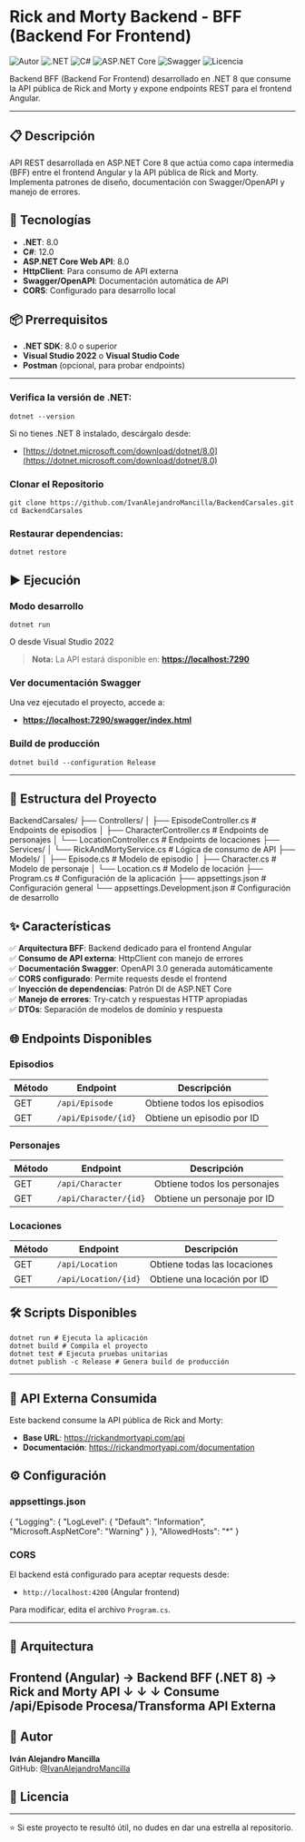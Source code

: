 # Rick and Morty Backend - BFF (Backend For Frontend)

![Autor](https://img.shields.io/badge/Autor-Iv%C3%A1n%20Mancilla-lightgrey)  ![.NET](https://img.shields.io/badge/.NET-8.0-512BD4?logo=dotnet&logoColor=white)  ![C#](https://img.shields.io/badge/C%23-12.0-239120?logo=csharp&logoColor=white)  ![ASP.NET Core](https://img.shields.io/badge/ASP.NET%20Core-8.0-512BD4?logo=dotnet&logoColor=white)  ![Swagger](https://img.shields.io/badge/Swagger-OpenAPI-85EA2D?logo=swagger&logoColor=black)  ![Licencia](https://img.shields.io/badge/Licencia-Unlicense-blue)

Backend BFF (Backend For Frontend) desarrollado en .NET 8 que consume la API pública de Rick and Morty y expone endpoints REST para el frontend Angular.

---

## 📋 Descripción

API REST desarrollada en ASP.NET Core 8 que actúa como capa intermedia (BFF) entre el frontend Angular y la API pública de Rick and Morty. Implementa patrones de diseño, documentación con Swagger/OpenAPI y manejo de errores.

## 🚀 Tecnologías

- **.NET**: 8.0
- **C#**: 12.0
- **ASP.NET Core Web API**: 8.0
- **HttpClient**: Para consumo de API externa
- **Swagger/OpenAPI**: Documentación automática de API
- **CORS**: Configurado para desarrollo local

## 📦 Prerrequisitos

- **.NET SDK**: 8.0 o superior
- **Visual Studio 2022** o **Visual Studio Code**
- **Postman** (opcional, para probar endpoints)

---

### Verifica la versión de .NET:

```
dotnet --version
```

Si no tienes .NET 8 instalado, descárgalo desde:
- [https://dotnet.microsoft.com/download/dotnet/8.0](https://dotnet.microsoft.com/download/dotnet/8.0)

### Clonar el Repositorio
```
git clone https://github.com/IvanAlejandroMancilla/BackendCarsales.git
cd BackendCarsales
```

### Restaurar dependencias:

```
dotnet restore
```

## ▶️ Ejecución

### Modo desarrollo

```
dotnet run
```
O desde Visual Studio 2022



> **Nota:** La API estará disponible en: [**https://localhost:7290**](https://localhost:7290)

### Ver documentación Swagger

Una vez ejecutado el proyecto, accede a:
- [**https://localhost:7290/swagger/index.html**](https://localhost:7290/swagger/index.html)

### Build de producción


```
dotnet build --configuration Release
```

---

## 📂 Estructura del Proyecto

BackendCarsales/
├── Controllers/
│ ├── EpisodeController.cs # Endpoints de episodios
│ ├── CharacterController.cs # Endpoints de personajes
│ └── LocationController.cs # Endpoints de locaciones
├── Services/
│ └── RickAndMortyService.cs # Lógica de consumo de API
├── Models/
│ ├── Episode.cs # Modelo de episodio
│ ├── Character.cs # Modelo de personaje
│ └── Location.cs # Modelo de locación
├── Program.cs # Configuración de la aplicación
├── appsettings.json # Configuración general
└── appsettings.Development.json # Configuración de desarrollo


## ✨ Características

✅ **Arquitectura BFF**: Backend dedicado para el frontend Angular  
✅ **Consumo de API externa**: HttpClient con manejo de errores  
✅ **Documentación Swagger**: OpenAPI 3.0 generada automáticamente  
✅ **CORS configurado**: Permite requests desde el frontend  
✅ **Inyección de dependencias**: Patrón DI de ASP.NET Core  
✅ **Manejo de errores**: Try-catch y respuestas HTTP apropiadas  
✅ **DTOs**: Separación de modelos de dominio y respuesta  

## 🌐 Endpoints Disponibles

### Episodios

| Método | Endpoint | Descripción |
|--------|----------|-------------|
| GET | `/api/Episode` | Obtiene todos los episodios |
| GET | `/api/Episode/{id}` | Obtiene un episodio por ID |

### Personajes

| Método | Endpoint | Descripción |
|--------|----------|-------------|
| GET | `/api/Character` | Obtiene todos los personajes |
| GET | `/api/Character/{id}` | Obtiene un personaje por ID |

### Locaciones

| Método | Endpoint | Descripción |
|--------|----------|-------------|
| GET | `/api/Location` | Obtiene todas las locaciones |
| GET | `/api/Location/{id}` | Obtiene una locación por ID |

## 🛠️ Scripts Disponibles
```
dotnet run # Ejecuta la aplicación
dotnet build # Compila el proyecto
dotnet test # Ejecuta pruebas unitarias
dotnet publish -c Release # Genera build de producción
```


---

## 🔗 API Externa Consumida

Este backend consume la API pública de Rick and Morty:
- **Base URL**: https://rickandmortyapi.com/api
- **Documentación**: https://rickandmortyapi.com/documentation

## ⚙️ Configuración

### appsettings.json

{
"Logging": {
"LogLevel": {
"Default": "Information",
"Microsoft.AspNetCore": "Warning"
}
},
"AllowedHosts": "*"
}

### CORS

El backend está configurado para aceptar requests desde:
- `http://localhost:4200` (Angular frontend)

Para modificar, edita el archivo `Program.cs`.

---

## 🎨 Arquitectura

Frontend (Angular) → Backend BFF (.NET 8) → Rick and Morty API
↓ ↓ ↓
Consume /api/Episode Procesa/Transforma API Externa
---
## 👤 Autor

**Iván Alejandro Mancilla**  
GitHub: [@IvanAlejandroMancilla](https://github.com/IvanAlejandroMancilla)

## 📄 Licencia

---

⭐ Si este proyecto te resultó útil, no dudes en dar una estrella al repositorio.

